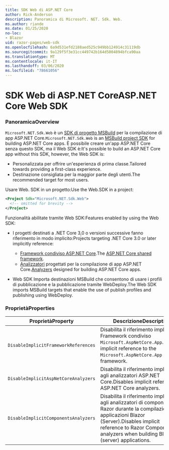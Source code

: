 ```yaml
---
title: SDK Web di ASP.NET Core
author: Rick-Anderson
description: Panoramica di Microsoft. NET. Sdk. Web.
ms.author: riande
ms.date: 01/25/2020
no-loc:
- Blazor
uid: razor-pages/web-sdk
ms.openlocfilehash: 6a9d531efd2188aed525c949bb124914c31119db
ms.sourcegitcommit: 9a129f5f3e31cc449742b164d5004894bfca90aa
ms.translationtype: MT
ms.contentlocale: it-IT
ms.lasthandoff: 03/06/2020
ms.locfileid: "78661056"
---
```

# <a name="aspnet-core-web-sdk"></a><span data-ttu-id="681aa-103">SDK Web di ASP.NET Core</span><span class="sxs-lookup"><span data-stu-id="681aa-103">ASP.NET Core Web SDK</span></span>

### <a name="overview"></a><span data-ttu-id="681aa-104">Panoramica</span><span class="sxs-lookup"><span data-stu-id="681aa-104">Overview</span></span>

<span data-ttu-id="681aa-105">`Microsoft.NET.Sdk.Web` è un [SDK di progetto MSBuild](https://docs.microsoft.com/visualstudio/msbuild/how-to-use-project-sdk) per la compilazione di app ASP.NET Core.</span><span class="sxs-lookup"><span data-stu-id="681aa-105">`Microsoft.NET.Sdk.Web` is an [MSBuild project SDK](https://docs.microsoft.com/visualstudio/msbuild/how-to-use-project-sdk) for building ASP.NET Core apps.</span></span> <span data-ttu-id="681aa-106">È possibile creare un'app ASP.NET Core senza questo SDK, ma il Web SDK è:</span><span class="sxs-lookup"><span data-stu-id="681aa-106">It's possible to build an ASP.NET Core app without this SDK, however, the Web SDK is:</span></span>

* <span data-ttu-id="681aa-107">Personalizzata per offrire un'esperienza di prima classe.</span><span class="sxs-lookup"><span data-stu-id="681aa-107">Tailored towards providing a first-class experience.</span></span>
* <span data-ttu-id="681aa-108">Destinazione consigliata per la maggior parte degli utenti.</span><span class="sxs-lookup"><span data-stu-id="681aa-108">The recommended target for most users.</span></span>

<span data-ttu-id="681aa-109">Usare Web. SDK in un progetto:</span><span class="sxs-lookup"><span data-stu-id="681aa-109">Use the Web.SDK in a project:</span></span>

  ```xml
  <Project Sdk="Microsoft.NET.Sdk.Web">
    <!-- omitted for brevity -->
  </Project>
  ```

<span data-ttu-id="681aa-110">Funzionalità abilitate tramite Web SDK:</span><span class="sxs-lookup"><span data-stu-id="681aa-110">Features enabled by using the Web SDK:</span></span>

* <span data-ttu-id="681aa-111">I progetti destinati a .NET Core 3,0 o versioni successive fanno riferimento in modo implicito:</span><span class="sxs-lookup"><span data-stu-id="681aa-111">Projects targeting .NET Core 3.0 or later implicitly reference:</span></span>

  * <span data-ttu-id="681aa-112">[Framework condiviso ASP.NET Core](xref:fundamentals/metapackage-app).</span><span class="sxs-lookup"><span data-stu-id="681aa-112">The [ASP.NET Core shared framework](xref:fundamentals/metapackage-app).</span></span>
  * <span data-ttu-id="681aa-113">[Analizzatori](/visualstudio/extensibility/getting-started-with-roslyn-analyzers) progettati per la compilazione di app ASP.NET Core.</span><span class="sxs-lookup"><span data-stu-id="681aa-113">[Analyzers](/visualstudio/extensibility/getting-started-with-roslyn-analyzers) designed for building ASP.NET Core apps.</span></span>
* <span data-ttu-id="681aa-114">Web SDK Importa destinazioni MSBuild che consentono di usare i profili di pubblicazione e la pubblicazione tramite WebDeploy.</span><span class="sxs-lookup"><span data-stu-id="681aa-114">The Web SDK imports MSBuild targets that enable the use of publish profiles and publishing using WebDeploy.</span></span>

### <a name="properties"></a><span data-ttu-id="681aa-115">Proprietà</span><span class="sxs-lookup"><span data-stu-id="681aa-115">Properties</span></span>

| <span data-ttu-id="681aa-116">Proprietà</span><span class="sxs-lookup"><span data-stu-id="681aa-116">Property</span></span> | <span data-ttu-id="681aa-117">Descrizione</span><span class="sxs-lookup"><span data-stu-id="681aa-117">Description</span></span> |
| -------- | ----------- |
| `DisableImplicitFrameworkReferences` | <span data-ttu-id="681aa-118">Disabilita il riferimento implicito al Framework condiviso `Microsoft.AspNetCore.App`.</span><span class="sxs-lookup"><span data-stu-id="681aa-118">Disables implicit reference to the `Microsoft.AspNetCore.App` shared framework.</span></span> |
| `DisableImplicitAspNetCoreAnalyzers` | <span data-ttu-id="681aa-119">Disabilita il riferimento implicito agli analizzatori ASP.NET Core.</span><span class="sxs-lookup"><span data-stu-id="681aa-119">Disables implicit reference to ASP.NET Core analyzers.</span></span> |
| `DisableImplicitComponentsAnalyzers` | <span data-ttu-id="681aa-120">Disabilita il riferimento implicito agli analizzatori di componenti Razor durante la compilazione di applicazioni Blazor (Server).</span><span class="sxs-lookup"><span data-stu-id="681aa-120">Disables implicit reference to Razor Components analyzers when building Blazor (server) applications.</span></span> |

